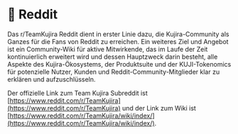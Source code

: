 # 📙 Reddit

Das r/TeamKujira Reddit dient in erster Linie dazu, die Kujira-Community als Ganzes für die Fans von Reddit zu erreichen. Ein weiteres Ziel und Angebot ist ein Community-Wiki für aktive Mitwirkende, das im Laufe der Zeit kontinuierlich erweitert wird und dessen Hauptzweck darin besteht, alle Aspekte des Kujira-Ökosystems, der Produktsuite und der KUJI-Tokenomics für potenzielle Nutzer, Kunden und Reddit-Community-Mitglieder klar zu erklären und aufzuschlüsseln.

Der offizielle Link zum Team Kujira Subreddit ist [https://www.reddit.com/r/TeamKujira](https://www.reddit.com/r/TeamKujira) und der Link zum Wiki ist [https://www.reddit.com/r/TeamKujira/wiki/index/](https://www.reddit.com/r/TeamKujira/wiki/index/).
